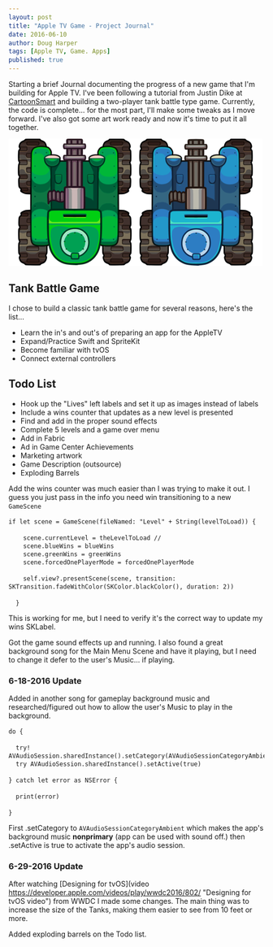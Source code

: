 ```yaml
---
layout: post
title: "Apple TV Game - Project Journal"
date: 2016-06-10
author: Doug Harper
tags: [Apple TV, Game. Apps]
published: true
---
```


Starting a brief Journal documenting the progress of a new game that I'm building for Apple TV.  I've been following a tutorial from Justin Dike at [CartoonSmart](http://cartoonsmart.com/ref/511/ "CartoonSmart") and building a two-player tank battle type game.  Currently, the code is complete... for the most part, I'll make some tweaks as I move forward.  I've also got some art work ready and now it's time to put it all together. 

![Tanks](/images/Tanks-Side-by-Side.png "Tanks for AppleTV Game")

## Tank Battle Game
I chose to build a classic tank battle game for several reasons, here's the list...

* Learn the in's and out's of preparing an app for the AppleTV
* Expand/Practice Swift and SpriteKit
* Become familiar with tvOS
* Connect external controllers
 
## Todo List
* Hook up the "Lives" left labels and set it up as images instead of labels
* Include a wins counter that updates as a new level is presented
* Find and add in the proper sound effects
* Complete 5 levels and a game over menu
* Add in Fabric
* Ad in Game Center Achievements
* Marketing artwork
* Game Description (outsource)
* Exploding Barrels

Add the wins counter was much easier than I was trying to make it out.  I guess you just pass in the info you need win transitioning to a new `GameScene`

    if let scene = GameScene(fileNamed: "Level" + String(levelToLoad)) {
        
        scene.currentLevel = theLevelToLoad //
        scene.blueWins = blueWins
        scene.greenWins = greenWins
        scene.forcedOnePlayerMode = forcedOnePlayerMode
        
        self.view?.presentScene(scene, transition: SKTransition.fadeWithColor(SKColor.blackColor(), duration: 2))
        
      }

This is working for me, but I need to verify it's the correct way to update my wins SKLabel.

Got the game sound effects up and running.  I also found a great background song for the Main Menu Scene and have it playing, but I need to change it defer to the user's Music... if playing.  

### 6-18-2016 Update

Added in another song for gameplay background music and researched/figured out how to allow the user's Music to play in the background.

    do {
      
      try! AVAudioSession.sharedInstance().setCategory(AVAudioSessionCategoryAmbient)
      try AVAudioSession.sharedInstance().setActive(true)
      
    } catch let error as NSError {
      
      print(error)
      
    }
    
First .setCategory to `AVAudioSessionCategoryAmbient` which makes the app's background music **nonprimary** (app can be used with sound off.)  then .setActive is true to activate the app's audio session. 

### 6-29-2016 Update

After watching [Designing for tvOS](video https://developer.apple.com/videos/play/wwdc2016/802/ "Designing for tvOS video") from WWDC I made some changes.  The main thing was to increase the size of the Tanks, making them easier to see from 10 feet or more.  

Added exploding barrels on the Todo list.

